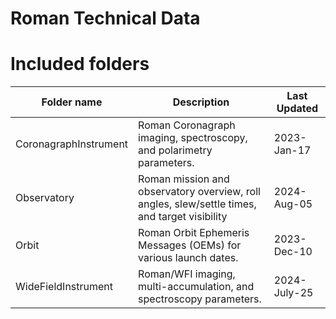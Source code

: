 # Roman Technical Data

# Included folders


| Folder name           | Description                                                                                   | Last Updated |
|-----------------------|-----------------------------------------------------------------------------------------------|--------------|
| CoronagraphInstrument | Roman Coronagraph imaging, spectroscopy, and polarimetry parameters.                          | 2023-Jan-17  |
| Observatory           | Roman mission and observatory overview, roll angles, slew/settle times, and target visibility | 2024-Aug-05  |
| Orbit                 | Roman Orbit Ephemeris Messages (OEMs) for various launch dates.                               | 2023-Dec-10  |
| WideFieldInstrument   | Roman/WFI imaging, multi-accumulation, and spectroscopy parameters.                           | 2024-July-25 |
